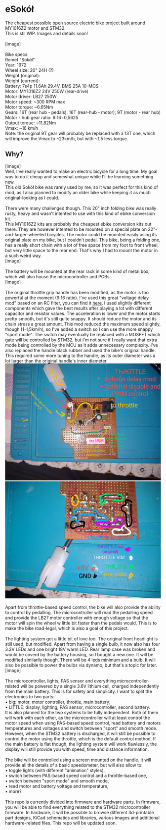 # eSokół
The cheapest possible open source electric bike project built around MY1016Z2 motor and STM32.\
This is stil WIP. Images and details soon!\
\
[image]\
\
Bike specs:\
Romet "Sokół"\
Year: 1972\
Wheel size: 20" 24H (?)\
Weight (original):\
Weight (current):\
Battery: 7s4p 11.6Ah 29.4V, BMS 25A 10-MOS\
Motor: MY1016Z2 24V 250W (rear-drive)\
Motor driver: LB27 250W\
Motor speed: ~300 RPM max\
Motor torque: ~6.65Nm\
Gears: 16T (rear hub - pedals), 16T (rear-hub - motor), 9T (motor - rear hub)\
Motor - hub gear ratio:  9:16=0,5625\
Output torque: ~11,82Nm\
Vmax: ~16 km/h\
Note: the original 9T gear will probably be replaced with a 13T one, which will improve the Vmax to ~23km/h, but with ~1,5 less torque. 

## Why?
[image]\
Well, I've really wanted to make an electric bicycle for a long time. My goal was to do it cheap and somewhat unique while I'll be learning something new.\
This old Sokół bike was rarely used by me, so it was perfect for this kind of mod, as I also planned to modify an older bike while keeping it as much original-looking as I could.\
\
There were many challenged though. This 20" inch folding bike was really rusty, heavy and wasn't intented to use with this kind of ebike conversion kit. \
This MY1016Z2 kits are probably the cheapest ebike conversion kits out there. They are however intented to be mounted on a special plate on 22"-and-larger-wheeled bicycles. The motor could be mounted easily using its original plate on my bike, but I couldn't pedal. This bike, being a folding one, has a really short chain with a lot of free space from my foot to front wheel, but very little space to the rear end. That's why I had to mount the motor in a such weird way.\
[image]\
\
The battery will be mounted at the rear rack in some kind of metal box, which will also house the microcontroller and PCBs.\
[image]\
\
The original throttle grip handle has been modified, as the motor is too powerful at the moment (9:16 ratio). I've used this great "voltage delay mod" based on an RC filter, you can find it [here](https://electricbike.com/forum/forum/kits/golden-motor-magic-pie/70584-guide-to-hall-sensor-throttle-operation-testing-and-modification). I used slightly different components which gave the best results after playing a lot with different capacitor and resistor values. The acceleration is lower and the motor starts pretty smooth, but it's still quite snappy. It should reduce the motor and its chain stress a great amount. This mod reduced the maximum speed slightly, though (1-1,5km/h), so I've added a switch so I can use the more snappy "sport mode". The switch may eventually be replaced with a MOSFET which gate will be controlled by STM32, but I'm not sure if I really want that extra mode being controlled by the MCU as it adds unnecessary complexity. I've also replaced the handle black rubber and used the bike's original handle. This required some more tuning to the handle, as its outer diameter was a lot larger than the original handle's inner diameter.\
![throtle_top.jpg](https://raw.githubusercontent.com/nicknickeryt/eSokol/refs/heads/main/hardware/photos/throttle_top.jpg)\
![throtle_bottom.jpg](https://raw.githubusercontent.com/nicknickeryt/eSokol/refs/heads/main/hardware/photos/throttle_bottom.jpg)\
\
Apart from throttle-based speed control, the bike will also provide the ability to control by pedalling. The microcontroller will read the pedalling speed and provide the LB27 motor controller with enough voltage so that the motor will spin the wheel w little bit faster than the pedals would. This is to make the bike road-legal, which is also a goal of this project.\
\
The lighting system got a little bit of love too. The original front headlight is still used, but modified. Apart from having a single bulb, it now also has four 3.3V LEDs and one bright 18V warm LED. Rear lamp case was broken and would be coverd by the battery housing, so I bought a new one. It will be modified similarily though. There will be 4 leds minimum and a bulb. It will also be possible to power the bulbs via dynamo, but that's a topic for later.\
[image]\
\
The microcontroller, lights, PAS sensor and everything microcontroller-related will be powered by a single 3.6V lithium cell, charged independently from the main battery. This is for safety and simplicity. I want to split the electronics to two parts:\
• big: motor, motor controller, throttle, main battery;\
• LITTLE: display, lighting, PAS sensor, microcontroller, second battery.\
It is also planned for the two systems to be fully independent. Both of them will work with each other, as the microcontroller will at least control the motor speed when using PAS-based speed control, read battery and motors temperatures and voltages and switch between "sport" and smooth mode. However, when the STM32 battery is discharged, it will still be possible to control the motor using the throttle, which is the default control method. If the main battery is flat though, the lighting system will work flawlessly, the display will still provide you with speed, time and distance information.\
\
The bike will be controlled using a screen mounted on the handle. It will provide all the details of a basic speedometer, but will also allow to:\
• toggle lights (with different "animation" styles),\
• switch between PAS-based speed control and a throttle-based one,\
• switch between "sport mode" and smooth mode,\
• read motor and battery voltage and temperature,\
• more?\
\
This repo is currently divided into firmware and hardware parts. In firmware, you will be able to find everything related to the STM32 microcontroller firmware. In hardware, it will be possible to browse different 3d-printable part designs, KiCad schematics and libraries, various images and additional hardware-related files. This repo will be updated soon.







